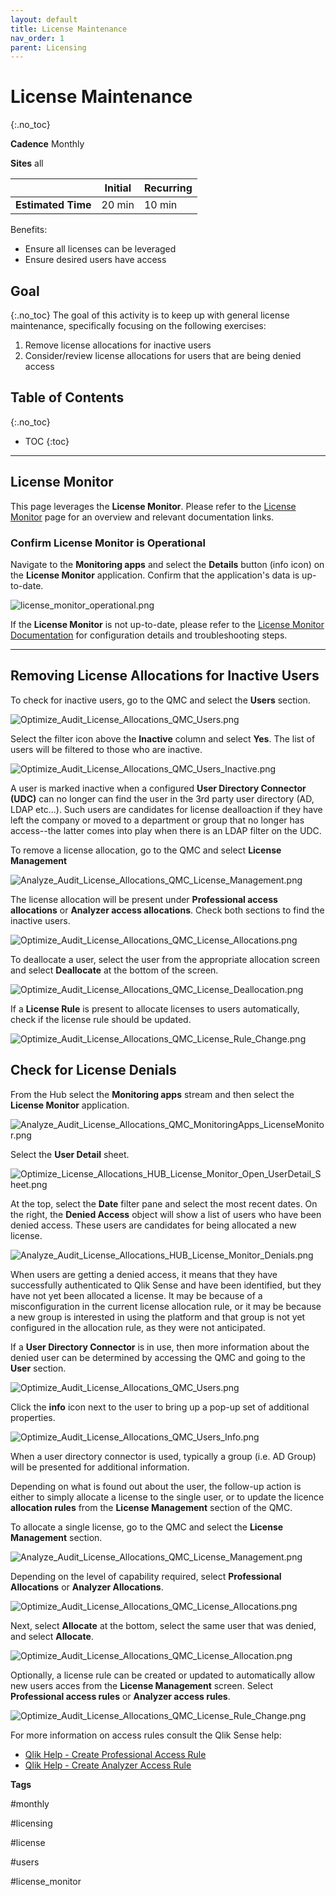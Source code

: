 ```yaml
---
layout: default
title: License Maintenance
nav_order: 1
parent: Licensing
---
```


# License Maintenance
{:.no_toc}

**Cadence** <span class="label cadence">Monthly</span>

**Sites** <span class="label all">all</span>

|                                  		                  | Initial | Recurring |
|---------------------------------------------------------|---------|-----------|
| <i class="far fa-clock fa-sm"></i> **Estimated Time**   | 20 min | 10 min    |

Benefits:

  - Ensure all licenses can be leveraged
  - Ensure desired users have access 

## Goal
{:.no_toc}
The goal of this activity is to keep up with general license maintenance, specifically focusing on the following exercises:

1. Remove license allocations for inactive users
2. Consider/review license allocations for users that are being denied access

## Table of Contents
{:.no_toc}

* TOC
{:toc}

-------------------------

## License Monitor

This page leverages the **License Monitor**. Please refer to the [License Monitor](../tooling/license_monitor.md) page for an overview and relevant documentation links.

### Confirm License Monitor is Operational

Navigate to the **Monitoring apps** and select the **Details** button (info icon) on the **License Monitor** application. Confirm that the application's data is up-to-date.

![license_monitor_operational.png](images/license_monitor_operational.png)

If the **License Monitor** is not up-to-date, please refer to the [License Monitor Documentation](../tooling/license_monitor.md#documentation) for configuration details and troubleshooting steps.

-------------------------


## Removing License Allocations for Inactive Users

To check for inactive users, go to the QMC and select the **Users** section.

![Optimize_Audit_License_Allocations_QMC_Users.png](images/Optimize_Audit_License_Allocations_QMC_Users.png)

Select the filter icon above the **Inactive** column and select **Yes**. The list of users will be filtered to those who are inactive. 

![Optimize_Audit_License_Allocations_QMC_Users_Inactive.png](images/Optimize_Audit_License_Allocations_QMC_Users_Inactive.png)

A user is marked inactive when a configured **User Directory Connector (UDC)** can no longer can find the user in the 3rd party user directory (AD, LDAP etc...).  Such users are candidates for license dealloaction if they have left the company or moved to a department or group that no longer has access--the latter comes into play when there is an LDAP filter on the UDC.

To remove a license allocation, go to the QMC and select **License Management**

![Analyze_Audit_License_Allocations_QMC_License_Management.png](images/Analyze_Audit_License_Allocations_QMC_License_Management.png)

The license allocation will be present under **Professional access allocations** or **Analyzer access allocations**. Check both sections to find the inactive users.

![Optimize_Audit_License_Allocations_QMC_License_Allocations.png](images/Optimize_Audit_License_Allocations_QMC_License_Allocations.png)

To deallocate a user, select the user from the appropriate allocation screen and select **Deallocate** at the bottom of the screen.

![Optimize_Audit_License_Allocations_QMC_License_Deallocation.png](images/Optimize_Audit_License_Allocations_QMC_License_Deallocation.png)

If a **License Rule** is present to allocate licenses to users automatically, check if the license rule should be updated. 

![Optimize_Audit_License_Allocations_QMC_License_Rule_Change.png](images/Optimize_Audit_License_Allocations_QMC_License_Rule_Change.png)

## Check for License Denials

From the Hub select the **Monitoring apps** stream and then select the **License Monitor** application.

![Analyze_Audit_License_Allocations_QMC_MonitoringApps_LicenseMonitor.png](images/Analyze_Audit_License_Allocations_QMC_MonitoringApps_LicenseMonitor.png)

Select the **User Detail** sheet.

![Optimize_License_Allocations_HUB_License_Monitor_Open_UserDetail_Sheet.png](images/Optimize_License_Allocations_HUB_License_Monitor_Open_UserDetail_Sheet.png)

At the top, select the **Date** filter pane and select the most recent dates.  On the right, the **Denied Access** object will show a list of users who have been denied access. These users are candidates for being allocated a new license.

![Analyze_Audit_License_Allocations_HUB_License_Monitor_Denials.png](images/Analyze_Audit_License_Allocations_HUB_License_Monitor_Denials.png)

When users are getting a denied access, it means that they have successfully authenticated to Qlik Sense and have been identified, but they have not yet been allocated a license. It may be because of a misconfiguration in the current license allocation rule, or it may be because a new group is interested in using the platform and that group is not yet configured in the allocation rule, as they were not anticipated.

If a **User Directory Connector** is in use, then more information about the denied user can be determined by accessing the QMC and going to the **User** section. 

![Optimize_Audit_License_Allocations_QMC_Users.png](images/Optimize_Audit_License_Allocations_QMC_Users.png)

Click the **info** icon next to the user to bring up a pop-up set of additional properties. 

![Optimize_Audit_License_Allocations_QMC_Users_Info.png](images/Optimize_Audit_License_Allocations_QMC_Users_Info.png)

When a user directory connector is used, typically a group (i.e. AD Group) will be presented for additional information.

Depending on what is found out about the user, the follow-up action is either to simply allocate a license to the single user, or to update the licence **allocation rules** from the **License Management** section of the QMC.

To allocate a single license, go to the QMC and select the **License Management** section.

![Analyze_Audit_License_Allocations_QMC_License_Management.png](images/Analyze_Audit_License_Allocations_QMC_License_Management.png)

Depending on the level of capability required, select **Professional Allocations** or **Analyzer Allocations**.

![Optimize_Audit_License_Allocations_QMC_License_Allocations.png](images/Optimize_Audit_License_Allocations_QMC_License_Allocations.png)

Next, select **Allocate** at the bottom, select the same user that was denied, and select **Allocate**.

![Optimize_Audit_License_Allocations_QMC_License_Allocation.png](images/Optimize_Audit_License_Allocations_QMC_License_Allocation.png)

Optionally, a license rule can be created or updated to automatically allow new users acces from the **License Management** screen.  Select **Professional access rules** or **Analyzer access rules**. 

![Optimize_Audit_License_Allocations_QMC_License_Rule_Change.png](images/Optimize_Audit_License_Allocations_QMC_License_Rule_Change.png)

For more information on access rules consult the Qlik Sense help:

- [Qlik Help - Create Professional Access Rule](https://help.qlik.com/en-US/sense-admin/February2020/Subsystems/DeployAdministerQSE/Content/Sense_DeployAdminister/QSEoW/Administer_QSEoW/Managing_QSEoW/create-professional-access-rule.htm)
- [Qlik Help - Create Analyzer Access Rule](https://help.qlik.com/en-US/sense-admin/February2020/Subsystems/DeployAdministerQSE/Content/Sense_DeployAdminister/QSEoW/Administer_QSEoW/Managing_QSEoW/create-analyzer-access-rule.htm)

**Tags**

#monthly

#licensing

#license

#users

#license_monitor

&nbsp;
